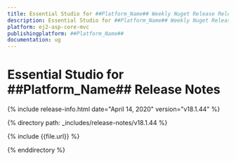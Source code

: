 ```yaml
---
title: Essential Studio for ##Platform_Name## Weekly Nuget Release Release Notes  
description: Essential Studio for ##Platform_Name## Weekly Nuget Release Release Notes  
platform: ej2-asp-core-mvc
publishingplatform: ##Platform_Name##
documentation: ug
---
```


# Essential Studio for  ##Platform_Name##  Release Notes  

{% include release-info.html date="April 14, 2020"   version="v18.1.44"  %} 

{% directory path: _includes/release-notes/v18.1.44 %}

{% include {{file.url}} %}

{% enddirectory %}
